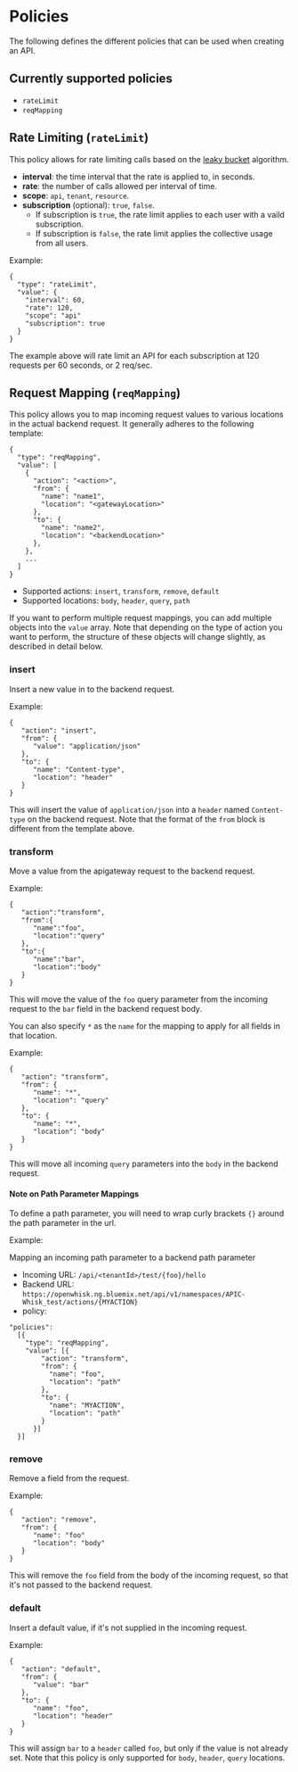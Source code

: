 <!--
#
# Licensed to the Apache Software Foundation (ASF) under one or more contributor
# license agreements.  See the NOTICE file distributed with this work for additional
# information regarding copyright ownership.  The ASF licenses this file to you
# under the Apache License, Version 2.0 (the # "License"); you may not use this
# file except in compliance with the License.  You may obtain a copy of the License
# at:
#
# http://www.apache.org/licenses/LICENSE-2.0
#
# Unless required by applicable law or agreed to in writing, software distributed
# under the License is distributed on an "AS IS" BASIS, WITHOUT WARRANTIES OR
# CONDITIONS OF ANY KIND, either express or implied.  See the License for the
# specific language governing permissions and limitations under the License.
#
-->

Policies
==============
The following defines the different policies that can be used when creating an API.

## Currently supported policies
- `rateLimit`
- `reqMapping`

## Rate Limiting (`rateLimit`)
This policy allows for rate limiting calls based on the [leaky bucket](https://en.wikipedia.org/wiki/Leaky_bucket) algorithm.
- **interval**: the time interval that the rate is applied to, in seconds.
- **rate**: the number of calls allowed per interval of time.
- **scope**: `api`, `tenant`, `resource`.
- **subscription** (optional): `true`, `false`.
    - If subscription is `true`, the rate limit applies to each user with a vaild subscription.
    - If subscription is `false`, the rate limit applies the collective usage from all users.

Example:
```
{
  "type": "rateLimit",
  "value": {
    "interval": 60,
    "rate": 120,
    "scope": "api"
    "subscription": true
  }
}
```
The example above will rate limit an API for each subscription at 120 requests per 60 seconds, or 2 req/sec.

## Request Mapping (`reqMapping`)
This policy allows you to map incoming request values to various locations in the actual backend request. It generally adheres to the following template:
```
{
  "type": "reqMapping",
  "value": [
    {
      "action": "<action>",
      "from": {
        "name": "name1",
        "location": "<gatewayLocation>"
      },
      "to": {
        "name": "name2",
        "location": "<backendLocation>"
      },
    },
    ...
  ]
}
```
- Supported actions: `insert`, `transform`, `remove`, `default`
- Supported locations: `body`, `header`, `query`, `path`

If you want to perform multiple request mappings, you can add multiple objects into the `value` array. Note that depending on the type of action you want to perform, the structure of these objects will change slightly, as described in detail below.


### insert

Insert a new value in to the backend request.

Example:
```
{
   "action": "insert",
   "from": {
      "value": "application/json"
   },
   "to": {
      "name": "Content-type",
      "location": "header"
   }
}
```
This will insert the value of `application/json` into a `header` named `Content-type` on the backend request. Note that the format of the `from` block is different from the template above.

### transform

Move a value from the apigateway request to the backend request.

Example:
```
{
   "action":"transform",
   "from":{
      "name":"foo",
      "location":"query"
   },
   "to":{
      "name":"bar",
      "location":"body"
   }
}
```
This will move the value of the `foo` query parameter from the incoming request to the `bar` field in the backend request body.

You can also specify `*` as the `name` for the mapping to apply for all fields in that location.

Example:
```
{
   "action": "transform",
   "from": {
      "name": "*",
      "location": "query"
   },
   "to": {
      "name": "*",
      "location": "body"
   }
}
```
This will move all incoming `query` parameters into the `body` in the backend request.

#### Note on Path Parameter Mappings
To define a path parameter, you will need to wrap curly brackets `{}` around the path parameter in the url.

Example:

Mapping an incoming path parameter to a backend path parameter

- Incoming URL: `/api/<tenantId>/test/{foo}/hello`
- Backend URL: `https://openwhisk.ng.bluemix.net/api/v1/namespaces/APIC-Whisk_test/actions/{MYACTION}`
- policy:
```
"policies":
  [{
    "type": "reqMapping",
    "value": [{
        "action": "transform",
        "from": {
          "name": "foo",
          "location": "path"
        },
        "to": {
          "name": "MYACTION",
          "location": "path"
        }
      }]
  }]
```

### remove

Remove a field from the request.

Example:
```
{
   "action": "remove",
   "from": {
      "name": "foo"
      "location": "body"
   }
}
```
This will remove the `foo` field from the body of the incoming request, so that it's not passed to the backend request.

### default

Insert a default value, if it's not supplied in the incoming request.

Example:
```
{
   "action": "default",
   "from": {
      "value": "bar"
   },
   "to": {
      "name": "foo",
      "location": "header"
   }
}
```
This will assign `bar` to a `header` called `foo`, but only if the value is not already set. Note that this policy is only supported for `body`, `header`, `query` locations.
